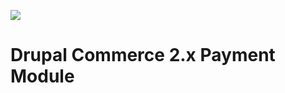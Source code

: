 ![]( https://icepay.com/app/themes/icepay/dist/images/logos/logo_icepay.svg)

Drupal Commerce 2.x Payment Module
============================

